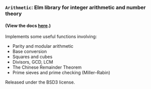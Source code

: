 ### `Arithmetic`: Elm library for integer arithmetic and number theory

#### (View the docs [here](http://package.elm-lang.org/packages/lynn/elm-arithmetic/latest/Arithmetic).)

Implements some useful functions involving:
* Parity and modular arithmetic
* Base conversion
* Squares and cubes
* Divisors, GCD, LCM
* The Chinese Remainder Theorem
* Prime sieves and prime checking (Miller–Rabin)

Released under the BSD3 license.
